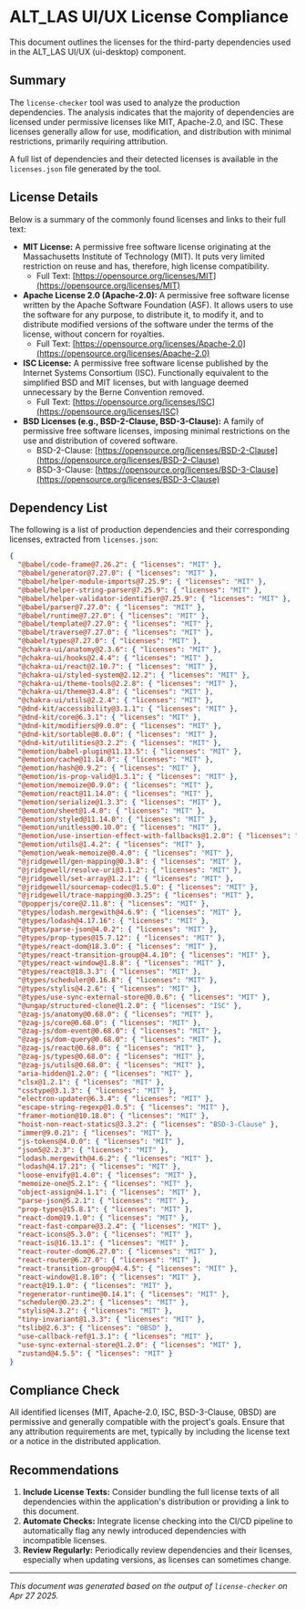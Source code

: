 # ALT_LAS UI/UX License Compliance

This document outlines the licenses for the third-party dependencies used in the ALT_LAS UI/UX (ui-desktop) component.

## Summary

The `license-checker` tool was used to analyze the production dependencies. The analysis indicates that the majority of dependencies are licensed under permissive licenses like MIT, Apache-2.0, and ISC. These licenses generally allow for use, modification, and distribution with minimal restrictions, primarily requiring attribution.

A full list of dependencies and their detected licenses is available in the `licenses.json` file generated by the tool.

## License Details

Below is a summary of the commonly found licenses and links to their full text:

*   **MIT License:** A permissive free software license originating at the Massachusetts Institute of Technology (MIT). It puts very limited restriction on reuse and has, therefore, high license compatibility.
    *   Full Text: [https://opensource.org/licenses/MIT](https://opensource.org/licenses/MIT)
*   **Apache License 2.0 (Apache-2.0):** A permissive free software license written by the Apache Software Foundation (ASF). It allows users to use the software for any purpose, to distribute it, to modify it, and to distribute modified versions of the software under the terms of the license, without concern for royalties.
    *   Full Text: [https://opensource.org/licenses/Apache-2.0](https://opensource.org/licenses/Apache-2.0)
*   **ISC License:** A permissive free software license published by the Internet Systems Consortium (ISC). Functionally equivalent to the simplified BSD and MIT licenses, but with language deemed unnecessary by the Berne Convention removed.
    *   Full Text: [https://opensource.org/licenses/ISC](https://opensource.org/licenses/ISC)
*   **BSD Licenses (e.g., BSD-2-Clause, BSD-3-Clause):** A family of permissive free software licenses, imposing minimal restrictions on the use and distribution of covered software.
    *   BSD-2-Clause: [https://opensource.org/licenses/BSD-2-Clause](https://opensource.org/licenses/BSD-2-Clause)
    *   BSD-3-Clause: [https://opensource.org/licenses/BSD-3-Clause](https://opensource.org/licenses/BSD-3-Clause)

## Dependency List

The following is a list of production dependencies and their corresponding licenses, extracted from `licenses.json`:

```json
{
  "@babel/code-frame@7.26.2": { "licenses": "MIT" },
  "@babel/generator@7.27.0": { "licenses": "MIT" },
  "@babel/helper-module-imports@7.25.9": { "licenses": "MIT" },
  "@babel/helper-string-parser@7.25.9": { "licenses": "MIT" },
  "@babel/helper-validator-identifier@7.25.9": { "licenses": "MIT" },
  "@babel/parser@7.27.0": { "licenses": "MIT" },
  "@babel/runtime@7.27.0": { "licenses": "MIT" },
  "@babel/template@7.27.0": { "licenses": "MIT" },
  "@babel/traverse@7.27.0": { "licenses": "MIT" },
  "@babel/types@7.27.0": { "licenses": "MIT" },
  "@chakra-ui/anatomy@2.3.6": { "licenses": "MIT" },
  "@chakra-ui/hooks@2.4.4": { "licenses": "MIT" },
  "@chakra-ui/react@2.10.7": { "licenses": "MIT" },
  "@chakra-ui/styled-system@2.12.2": { "licenses": "MIT" },
  "@chakra-ui/theme-tools@2.2.8": { "licenses": "MIT" },
  "@chakra-ui/theme@3.4.8": { "licenses": "MIT" },
  "@chakra-ui/utils@2.2.4": { "licenses": "MIT" },
  "@dnd-kit/accessibility@3.1.1": { "licenses": "MIT" },
  "@dnd-kit/core@6.3.1": { "licenses": "MIT" },
  "@dnd-kit/modifiers@9.0.0": { "licenses": "MIT" },
  "@dnd-kit/sortable@8.0.0": { "licenses": "MIT" },
  "@dnd-kit/utilities@3.2.2": { "licenses": "MIT" },
  "@emotion/babel-plugin@11.13.5": { "licenses": "MIT" },
  "@emotion/cache@11.14.0": { "licenses": "MIT" },
  "@emotion/hash@0.9.2": { "licenses": "MIT" },
  "@emotion/is-prop-valid@1.3.1": { "licenses": "MIT" },
  "@emotion/memoize@0.9.0": { "licenses": "MIT" },
  "@emotion/react@11.14.0": { "licenses": "MIT" },
  "@emotion/serialize@1.3.3": { "licenses": "MIT" },
  "@emotion/sheet@1.4.0": { "licenses": "MIT" },
  "@emotion/styled@11.14.0": { "licenses": "MIT" },
  "@emotion/unitless@0.10.0": { "licenses": "MIT" },
  "@emotion/use-insertion-effect-with-fallbacks@1.2.0": { "licenses": "MIT" },
  "@emotion/utils@1.4.2": { "licenses": "MIT" },
  "@emotion/weak-memoize@0.4.0": { "licenses": "MIT" },
  "@jridgewell/gen-mapping@0.3.8": { "licenses": "MIT" },
  "@jridgewell/resolve-uri@3.1.2": { "licenses": "MIT" },
  "@jridgewell/set-array@1.2.1": { "licenses": "MIT" },
  "@jridgewell/sourcemap-codec@1.5.0": { "licenses": "MIT" },
  "@jridgewell/trace-mapping@0.3.25": { "licenses": "MIT" },
  "@popperjs/core@2.11.8": { "licenses": "MIT" },
  "@types/lodash.mergewith@4.6.9": { "licenses": "MIT" },
  "@types/lodash@4.17.16": { "licenses": "MIT" },
  "@types/parse-json@4.0.2": { "licenses": "MIT" },
  "@types/prop-types@15.7.12": { "licenses": "MIT" },
  "@types/react-dom@18.3.0": { "licenses": "MIT" },
  "@types/react-transition-group@4.4.10": { "licenses": "MIT" },
  "@types/react-window@1.8.8": { "licenses": "MIT" },
  "@types/react@18.3.3": { "licenses": "MIT" },
  "@types/scheduler@0.16.8": { "licenses": "MIT" },
  "@types/stylis@4.2.6": { "licenses": "MIT" },
  "@types/use-sync-external-store@0.0.6": { "licenses": "MIT" },
  "@ungap/structured-clone@1.2.0": { "licenses": "ISC" },
  "@zag-js/anatomy@0.68.0": { "licenses": "MIT" },
  "@zag-js/core@0.68.0": { "licenses": "MIT" },
  "@zag-js/dom-event@0.68.0": { "licenses": "MIT" },
  "@zag-js/dom-query@0.68.0": { "licenses": "MIT" },
  "@zag-js/react@0.68.0": { "licenses": "MIT" },
  "@zag-js/types@0.68.0": { "licenses": "MIT" },
  "@zag-js/utils@0.68.0": { "licenses": "MIT" },
  "aria-hidden@1.2.0": { "licenses": "MIT" },
  "clsx@1.2.1": { "licenses": "MIT" },
  "csstype@3.1.3": { "licenses": "MIT" },
  "electron-updater@6.3.4": { "licenses": "MIT" },
  "escape-string-regexp@1.0.5": { "licenses": "MIT" },
  "framer-motion@10.18.0": { "licenses": "MIT" },
  "hoist-non-react-statics@3.3.2": { "licenses": "BSD-3-Clause" },
  "immer@9.0.21": { "licenses": "MIT" },
  "js-tokens@4.0.0": { "licenses": "MIT" },
  "json5@2.2.3": { "licenses": "MIT" },
  "lodash.mergewith@4.6.2": { "licenses": "MIT" },
  "lodash@4.17.21": { "licenses": "MIT" },
  "loose-envify@1.4.0": { "licenses": "MIT" },
  "memoize-one@5.2.1": { "licenses": "MIT" },
  "object-assign@4.1.1": { "licenses": "MIT" },
  "parse-json@5.2.1": { "licenses": "MIT" },
  "prop-types@15.8.1": { "licenses": "MIT" },
  "react-dom@19.1.0": { "licenses": "MIT" },
  "react-fast-compare@3.2.4": { "licenses": "MIT" },
  "react-icons@5.3.0": { "licenses": "MIT" },
  "react-is@16.13.1": { "licenses": "MIT" },
  "react-router-dom@6.27.0": { "licenses": "MIT" },
  "react-router@6.27.0": { "licenses": "MIT" },
  "react-transition-group@4.4.5": { "licenses": "MIT" },
  "react-window@1.8.10": { "licenses": "MIT" },
  "react@19.1.0": { "licenses": "MIT" },
  "regenerator-runtime@0.14.1": { "licenses": "MIT" },
  "scheduler@0.23.2": { "licenses": "MIT" },
  "stylis@4.3.2": { "licenses": "MIT" },
  "tiny-invariant@1.3.3": { "licenses": "MIT" },
  "tslib@2.6.3": { "licenses": "0BSD" },
  "use-callback-ref@1.3.1": { "licenses": "MIT" },
  "use-sync-external-store@1.2.0": { "licenses": "MIT" },
  "zustand@4.5.5": { "licenses": "MIT" }
}
```

## Compliance Check

All identified licenses (MIT, Apache-2.0, ISC, BSD-3-Clause, 0BSD) are permissive and generally compatible with the project's goals. Ensure that any attribution requirements are met, typically by including the license text or a notice in the distributed application.

## Recommendations

1.  **Include License Texts:** Consider bundling the full license texts of all dependencies within the application's distribution or providing a link to this document.
2.  **Automate Checks:** Integrate license checking into the CI/CD pipeline to automatically flag any newly introduced dependencies with incompatible licenses.
3.  **Review Regularly:** Periodically review dependencies and their licenses, especially when updating versions, as licenses can sometimes change.

---
*This document was generated based on the output of `license-checker` on Apr 27 2025.*
